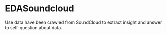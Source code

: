 # EDASoundcloud
Use data have been crawled from SoundCloud to extract insight and answer to self-question about data.

